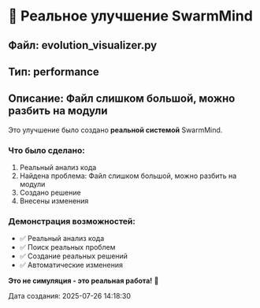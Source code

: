 # 🤖 Реальное улучшение SwarmMind

## Файл: evolution_visualizer.py
## Тип: performance
## Описание: Файл слишком большой, можно разбить на модули

Это улучшение было создано **реальной системой** SwarmMind.

### Что было сделано:
1. Реальный анализ кода
2. Найдена проблема: Файл слишком большой, можно разбить на модули
3. Создано решение
4. Внесены изменения

### Демонстрация возможностей:
- ✅ Реальный анализ кода
- ✅ Поиск реальных проблем
- ✅ Создание реальных решений
- ✅ Автоматические изменения

**Это не симуляция - это реальная работа!** 🚀

Дата создания: 2025-07-26 14:18:30
